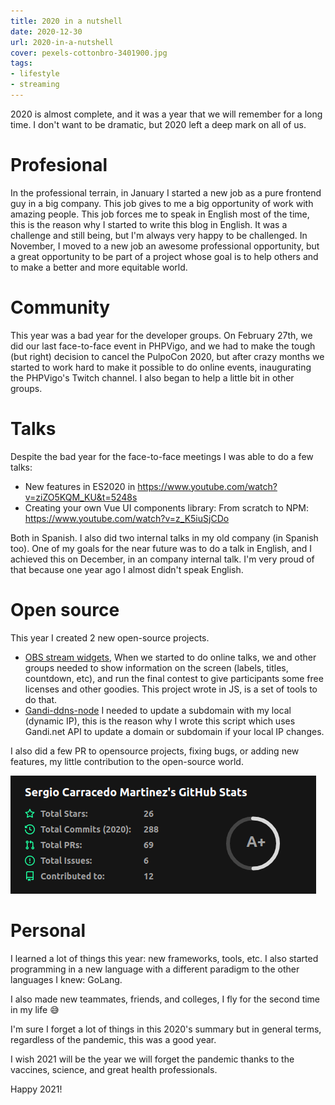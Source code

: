 ```yaml
---
title: 2020 in a nutshell
date: 2020-12-30
url: 2020-in-a-nutshell
cover: pexels-cottonbro-3401900.jpg
tags:
- lifestyle
- streaming
---
```


2020 is almost complete, and it was a year that we will remember for a long time. I don't want to be dramatic, but 2020 left a deep mark on all of us. 


# Profesional
In the professional terrain, in January I started a new job as a pure frontend guy in a big company. This job gives to me a big opportunity of work with amazing people. This job forces me to speak in English most of the time, this is the reason why I started to write this blog in English. It was a challenge and still being, but I'm always very happy to be challenged. In November, I moved to a new job an awesome professional opportunity, but a great opportunity to be part of a project whose goal is to help others and to make a better and more equitable world.

# Community
This year was a bad year for the developer groups. On February 27th, we did our last face-to-face event in PHPVigo, and we had to make the tough (but right) decision to cancel the PulpoCon 2020, but after crazy months we started to work hard to make it possible to do online events, inaugurating the PHPVigo's Twitch channel. I also began to help a little bit in other groups.

# Talks
Despite the bad year for the face-to-face meetings I was able to do a few talks:

* New features in ES2020 in https://www.youtube.com/watch?v=ziZO5KQM_KU&t=5248s
* Creating your own Vue UI components library: From scratch to NPM: https://www.youtube.com/watch?v=z_K5iuSjCDo

Both in Spanish. I also did two internal talks in my old company (in Spanish too).
One of my goals for the near future was to do a talk in English, and I achieved this on December, in an company internal talk. I'm very proud of that because one year ago I almost didn't speak English.

# Open source
This year I created 2 new open-source projects.

* [OBS stream widgets](https://github.com/sergiocarracedo/obs-stream-widgets), When we started to do online talks, we and other groups needed to show information on the screen (labels, titles, countdown, etc), and run the final contest to give participants some free licenses and other goodies. This project wrote in JS, is a set of tools to do that.
* [Gandi-ddns-node](https://github.com/sergiocarracedo/gandi-ddns-node) I needed to update a subdomain with my local (dynamic IP), this is the reason why I wrote this script which uses Gandi.net API to update a domain or subdomain if your local IP changes.

I also did a few PR to opensource projects, fixing bugs, or adding new features, my little contribution to the open-source world.

![](github_stats.png)


# Personal
I learned a lot of things this year: new frameworks, tools, etc. I also started programming in a new language with a different paradigm to the other languages I knew: GoLang.

I also made new teammates, friends, and colleges, I fly for the second time in my life :sweat_smile:    

I'm sure I forget a lot of things in this 2020's summary but in general terms, regardless of the pandemic, this was a good year.

I wish 2021 will be the year we will forget the pandemic thanks to the vaccines, science, and great health professionals.

Happy 2021!
